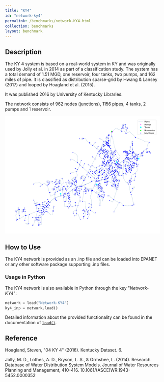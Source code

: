```yaml
---
title: "KY4"
id: "network-ky4"
permalink: /benchmarks/network-KY4.html
collection: benchmarks
layout: benchmark
---
```



## Description

The KY 4 system is based on a real-world system in KY and was originally used by Jolly et al. in 2014 as part of a
classification study. The system has a total demand of 1.51 MGD, one reservoir, four tanks, two pumps, and 162 miles of
pipe. It is classified as distribution sparse-grid by Hwang & Lansey (2017) and looped by Hoagland et al. (2015).

It was published 2016 by University of Kentucky Libraries.

The network consists of 962 nodes (junctions), 1156 pipes, 4 tanks, 2 pumps and 1 reservoir.

<img src="../static/benchmarks/network-ky4/ky4_plot.png"/>

## How to Use

The KY4 network is provided as an .inp file and can be loaded into EPANET or any other software package
supporting .inp files.

### Usage in Python

The KY4 network is also available in Python through the key "*Network-KY4*":
```python
network = load("Network-KY4")
ky4_inp = network.load()
```

Detailed information about the provided functionality can be found in the documentation of
[`load()`](https://water-benchmark-hub.readthedocs.io/en/stable/water_benchmark_hub.networks.html#water_benchmark_hub.networks.networks.KY4.load).


## Reference

Hoagland, Steven, "04 KY 4" (2016). Kentucky Dataset. 6.
[<i class="bi bi-link"></i>](https://uknowledge.uky.edu/wdst/6)

Jolly, M. D., Lothes, A. D., Bryson, L. S., & Ormsbee, L. (2014). Research Database of Water Distribution System Models.
Journal of Water Resources Planning and Management, 410-416. 10.1061/(ASCE)WR.1943-5452.0000352
[<i class="bi bi-link"></i>](https://doi.org/10.1061/(ASCE)WR.1943-5452.0000352)
